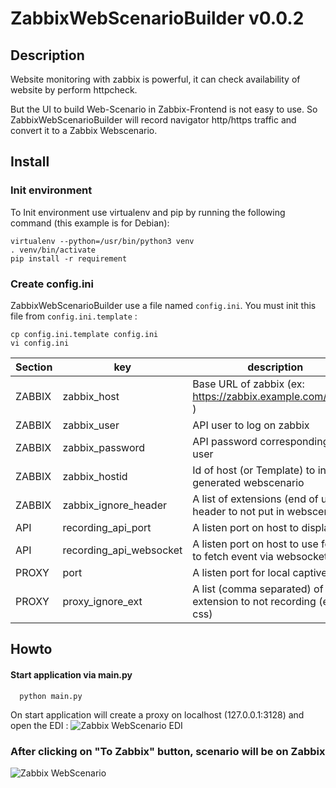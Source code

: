 # ZabbixWebScenarioBuilder v0.0.2

## Description

Website monitoring with zabbix is powerful, it can check availability of website by perform httpcheck.

But the UI to build Web-Scenario in Zabbix-Frontend is not easy to use. So ZabbixWebScenarioBuilder will record navigator http/https traffic and convert it to a Zabbix Webscenario.

## Install

### Init environment
To Init environment use virtualenv and pip by running the following command (this example is for Debian):
```
virtualenv --python=/usr/bin/python3 venv
. venv/bin/activate
pip install -r requirement
```

### Create config.ini

ZabbixWebScenarioBuilder use a file named `config.ini`. You must init this file from `config.ini.template` :
```
cp config.ini.template config.ini
vi config.ini
```
|Section|  key             | description                                                 |
|------|------------------|-------------------------------------------------------------|
|ZABBIX| zabbix_host      | Base URL of zabbix (ex: https://zabbix.example.com/zabbix ) |
|ZABBIX| zabbix_user      | API user to log on zabbix                                   |
|ZABBIX| zabbix_password  | API password corresponding to user                          |
|ZABBIX| zabbix_hostid    | Id of host (or Template) to inject generated webscenario    |
|ZABBIX| zabbix_ignore_header | A list of extensions (end of url) of header to not put in webscenario |
| API  | recording_api_port | A listen port on host to display UI                       |
| API  | recording_api_websocket | A listen port on host to use for UI to fetch event via websocket|
|PROXY | port             | A listen port for local captive proxy                       |
|PROXY | proxy_ignore_ext | A list (comma separated) of all extension to not recording (ex: css) |

## Howto

#### Start application via main.py

```
  python main.py
```

On start application will create a proxy on localhost (127.0.0.1:3128) and open the EDI :
![Zabbix WebScenario EDI](https://github.com/matgou/zabbix_webscenario_builder/raw/main/documentation/EDI1.png)


### After clicking on "To Zabbix" button, scenario will be on Zabbix

![Zabbix WebScenario](https://github.com/matgou/zabbix_webscenario_builder/raw/main/documentation/zabbix_webscenario.png)


